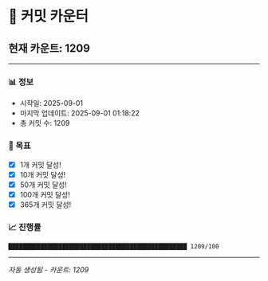 # 🔢 커밋 카운터

## 현재 카운트: 1209

---

### 📊 정보
- 시작일: 2025-09-01
- 마지막 업데이트: 2025-09-01 01:18:22
- 총 커밋 수: 1209

### 🎯 목표
- [x] 1개 커밋 달성!
- [x] 10개 커밋 달성!
- [x] 50개 커밋 달성!
- [x] 100개 커밋 달성!
- [x] 365개 커밋 달성!

### 📈 진행률
```
██████████████████████████████████████████████████ 1209/100
```

---
*자동 생성됨 - 카운트: 1209*
